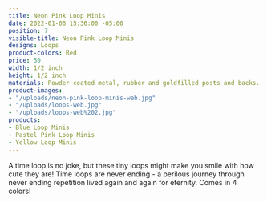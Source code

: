 ```yaml
---
title: Neon Pink Loop Minis
date: 2022-01-06 15:36:00 -05:00
position: 7
visible-title: Neon Pink Loop Minis
designs: Loops
product-colors: Red
price: 50
width: 1/2 inch
height: 1/2 inch
materials: Powder coated metal, rubber and goldfilled posts and backs.
product-images:
- "/uploads/neon-pink-loop-minis-web.jpg"
- "/uploads/loops-web.jpg"
- "/uploads/loops-web%202.jpg"
products:
- Blue Loop Minis
- Pastel Pink Loop Minis
- Yellow Loop Minis
---
```


A time loop is no joke, but these tiny loops might make you smile with how cute they are! Time loops are never ending - a perilous journey through never ending repetition lived again and again for eternity. Comes in 4 colors!  